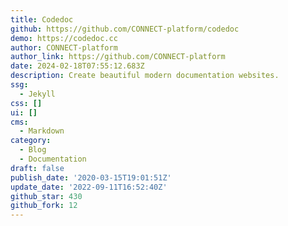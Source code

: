 ```yaml
---
title: Codedoc
github: https://github.com/CONNECT-platform/codedoc
demo: https://codedoc.cc
author: CONNECT-platform
author_link: https://github.com/CONNECT-platform
date: 2024-02-18T07:55:12.683Z
description: Create beautiful modern documentation websites.
ssg:
  - Jekyll
css: []
ui: []
cms:
  - Markdown
category:
  - Blog
  - Documentation
draft: false
publish_date: '2020-03-15T19:01:51Z'
update_date: '2022-09-11T16:52:40Z'
github_star: 430
github_fork: 12
---
```

